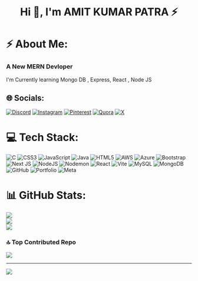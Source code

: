 <h1 align="center">Hi 👋, I'm AMIT KUMAR PATRA ⚡</h1>

# ⚡ About Me:
<h3>A New MERN Devloper</h3>
I'm Currently learning Mongo DB , Express, React , Node JS

## 🌐 Socials:
[![Discord](https://img.shields.io/badge/Discord-%237289DA.svg?logo=discord&logoColor=white)](https://discord.gg/pd7TebcBPc) [![Instagram](https://img.shields.io/badge/Instagram-%23E4405F.svg?logo=Instagram&logoColor=white)](https://instagram.com/mr_patraa_)  [![Pinterest](https://img.shields.io/badge/Pinterest-%23E60023.svg?logo=Pinterest&logoColor=white)](https://pinterest.com/mr_patra_) [![Quora](https://img.shields.io/badge/Quora-%23B92B27.svg?logo=Quora&logoColor=white)](https://quora.com/profile/mr_patra_) [![X](https://img.shields.io/badge/X-black.svg?logo=X&logoColor=white)](https://x.com/mr_patra_) 

# 💻 Tech Stack:
![C](https://img.shields.io/badge/c-%2300599C.svg?style=for-the-badge&logo=c&logoColor=white) ![CSS3](https://img.shields.io/badge/css3-%231572B6.svg?style=for-the-badge&logo=css3&logoColor=white) ![JavaScript](https://img.shields.io/badge/javascript-%23323330.svg?style=for-the-badge&logo=javascript&logoColor=%23F7DF1E) ![Java](https://img.shields.io/badge/java-%23ED8B00.svg?style=for-the-badge&logo=openjdk&logoColor=white) ![HTML5](https://img.shields.io/badge/html5-%23E34F26.svg?style=for-the-badge&logo=html5&logoColor=white) ![AWS](https://img.shields.io/badge/AWS-%23FF9900.svg?style=for-the-badge&logo=amazon-aws&logoColor=white) ![Azure](https://img.shields.io/badge/azure-%230072C6.svg?style=for-the-badge&logo=microsoftazure&logoColor=white) ![Bootstrap](https://img.shields.io/badge/bootstrap-%238511FA.svg?style=for-the-badge&logo=bootstrap&logoColor=white) ![Next JS](https://img.shields.io/badge/Next-black?style=for-the-badge&logo=next.js&logoColor=white) ![NodeJS](https://img.shields.io/badge/node.js-6DA55F?style=for-the-badge&logo=node.js&logoColor=white) ![Nodemon](https://img.shields.io/badge/NODEMON-%23323330.svg?style=for-the-badge&logo=nodemon&logoColor=%BBDEAD) ![React](https://img.shields.io/badge/react-%2320232a.svg?style=for-the-badge&logo=react&logoColor=%2361DAFB) ![Vite](https://img.shields.io/badge/vite-%23646CFF.svg?style=for-the-badge&logo=vite&logoColor=white) ![MySQL](https://img.shields.io/badge/mysql-4479A1.svg?style=for-the-badge&logo=mysql&logoColor=white) ![MongoDB](https://img.shields.io/badge/MongoDB-%234ea94b.svg?style=for-the-badge&logo=mongodb&logoColor=white) ![GitHub](https://img.shields.io/badge/github-%23121011.svg?style=for-the-badge&logo=github&logoColor=white) ![Portfolio](https://img.shields.io/badge/Portfolio-%23000000.svg?style=for-the-badge&logo=firefox&logoColor=#FF7139) ![Meta](https://img.shields.io/badge/Meta-%230467DF.svg?style=for-the-badge&logo=Meta&logoColor=white)
# 📊 GitHub Stats:
![](https://github-readme-stats.vercel.app/api?username=amitkumarpatra99&theme=dark&hide_border=false&include_all_commits=false&count_private=false)<br/>
![](https://github-readme-streak-stats.herokuapp.com/?user=amitkumarpatra99&theme=dark&hide_border=false)<br/>
![](https://github-readme-stats.vercel.app/api/top-langs/?username=amitkumarpatra99&theme=dark&hide_border=false&include_all_commits=false&count_private=false&layout=compact)

### 🔝 Top Contributed Repo
![](https://github-contributor-stats.vercel.app/api?username=amitkumarpatra99&limit=5&theme=dark&combine_all_yearly_contributions=true)

---
[![](https://visitcount.itsvg.in/api?id=amitkumarpatra99&icon=0&color=0)](https://visitcount.itsvg.in)
